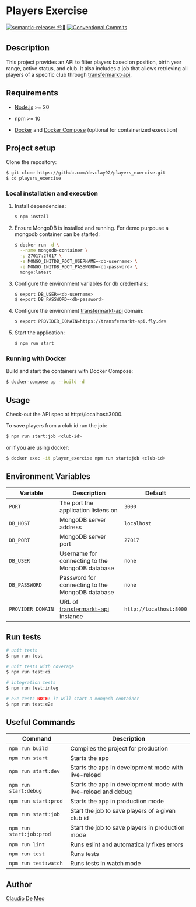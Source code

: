 # Players Exercise

[![semantic-release: 📦🚀](https://img.shields.io/badge/semantic--release-📦🚀-e10079?logo=semantic-release)](https://github.com/semantic-release/semantic-release)
[![Conventional Commits](https://img.shields.io/badge/Conventional%20Commits-1.0.0-blue.svg)](https://conventionalcommits.org)

## Description

This project provides an API to filter players based on position, birth year range, active status, and club. It also includes a job that allows retrieving all players of a specific club through [transfermarkt-api](https://github.com/felipeall/transfermarkt-api).

## Requirements

- [Node.js](https://nodejs.org/en) >= 20

- npm >= 10

- [Docker](https://docs.docker.com/engine/install/) and [Docker Compose](https://docs.docker.com/compose/install/) (optional for containerized execution)

## Project setup

Clone the repository:

```bash
$ git clone https://github.com/devclay92/players_exercise.git
$ cd players_exercise
```

### Local installation and execution

1. Install dependencies:

   ```bash
   $ npm install
   ```

2. Ensure MongoDB is installed and running. For demo purpouse a mongodb container can be started:

   ```bash
   $ docker run -d \
     --name mongodb-container \
     -p 27017:27017 \
     -e MONGO_INITDB_ROOT_USERNAME=<db-username> \
     -e MONGO_INITDB_ROOT_PASSWORD=<db-password> \
     mongo:latest
   ```

3. Configure the environment variables for db credentials:

   ```bash
   $ export DB_USER=<db-username>
   $ export DB_PASSWORD=<db-password>
   ```

4. Configure the environment [transfermarkt-api](https://github.com/felipeall/transfermarkt-api) domain:

   ```bash
   $ export PROVIDER_DOMAIN=https://transfermarkt-api.fly.dev
   ```

5. Start the application:

   ```bash
   $ npm run start
   ```

### Running with Docker

Build and start the containers with Docker Compose:

```bash
$ docker-compose up --build -d
```

## Usage

Check-out the API spec at http://localhost:3000.

To save players from a club id run the job:

```bash
$ npm run start:job <club-id>
```

or if you are using docker:

```bash
$ docker exec -it player_exercise npm run start:job <club-id>
```

## Environment Variables

| Variable          | Description                                                                         | Default                 |
| ----------------- | ----------------------------------------------------------------------------------- | ----------------------- |
| `PORT`            | The port the application listens on                                                 | `3000`                  |
| `DB_HOST`         | MongoDB server address                                                              | `localhost`             |
| `DB_PORT`         | MongoDB server port                                                                 | `27017`                 |
| `DB_USER`         | Username for connecting to the MongoDB database                                     | `none`                  |
| `DB_PASSWORD`     | Password for connecting to the MongoDB database                                     | `none`                  |
| `PROVIDER_DOMAIN` | URL of [transfermarkt-api](https://github.com/felipeall/transfermarkt-api) instance | `http://localhost:8000` |

## Run tests

```bash
# unit tests
$ npm run test

# unit tests with coverage
$ npm run test:ci

# integration tests
$ npm run test:integ

# e2e tests NOTE: it will start a mongodb container
$ npm run test:e2e
```

## Useful Commands

| Command                  | Description                                                   |
| ------------------------ | ------------------------------------------------------------- |
| `npm run build`          | Compiles the project for production                           |
| `npm run start`          | Starts the app                                                |
| `npm run start:dev`      | Starts the app in development mode with live-reload           |
| `npm run start:debug`    | Starts the app in development mode with live-reload and debug |
| `npm run start:prod`     | Starts the app in production mode                             |
| `npm run start:job`      | Start the job to save players of a given club id              |
| `npm run start:job:prod` | Start the job to save players in production mode              |
| `npm run lint`           | Runs eslint and automatically fixes errors                    |
| `npm run test`           | Runs tests                                                    |
| `npm run test:watch`     | Runs tests in watch mode                                      |

## Author

[Claudio De Meo](https://www.linkedin.com/in/claudio-de-meo-6a746412b/)
